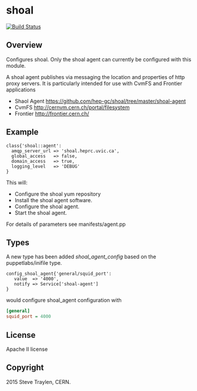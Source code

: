 # shoal

[![Build Status](https://travis-ci.org/cernops/puppet-shoal.svg?branch=master)](https://travis-ci.org/cernops/puppet-shoal)

## Overview

Configures shoal. Only the shoal agent can currently
be configured with this module. 

A shoal agent publishes via messaging the location and properties of http 
proxy servers. It is particularly intended for use with CvmFS and 
Frontier applications

* Shaol Agent https://github.com/hep-gc/shoal/tree/master/shoal-agent
* CvmFS http://cernvm.cern.ch/portal/filesystem
* Frontier http://frontier.cern.ch/

## Example

```puppet
class{'shoal::agent':
  amqp_server_url => 'shoal.heprc.uvic.ca',
  global_access   => false,
  domain_access   => true,
  logging_level   => 'DEBUG'
}
```

This will:
* Configure the shoal yum repository
* Install the shoal agent software.
* Configure the shoal agent.
* Start the shoal agent.

For details of parameters see manifests/agent.pp

## Types
A new type has been added *shoal_agent_config* based on the puppetlabs/inifile
type.

```puppet
config_shoal_agent{'general/squid_port':
   value  => '4000',
   notify => Service['shoal-agent']
}
```

would configure shoal_agent configuration with

```ini
[general]
squid_port = 4000
```


## License
Apache II license

## Copyright
2015 Steve Traylen, CERN.


